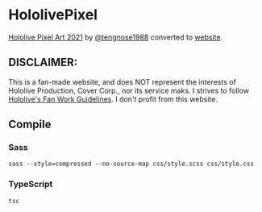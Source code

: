 # HololivePixel

[Hololive Pixel Art 2021](https://twitter.com/tengnose1988/status/1356844250432856069) by [@tengnose1988](https://twitter.com/tengnose1988) converted to [website](https://hrazak.github.io/hololivePixel/).

## DISCLAIMER:

This is a fan-made website, and does NOT represent the interests of Hololive Production, Cover Corp., nor its service maks. I strives to follow [Hololive's Fan Work Guidelines](https://en.hololive.tv/terms). I don't profit from this website.

## Compile

### Sass

```Shell
sass --style=compressed --no-source-map css/style.scss css/style.css
```

### TypeScript

```Shell
tsc
```
